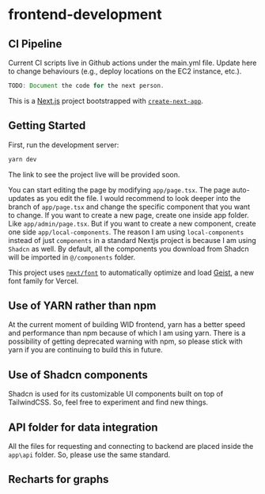 # frontend-development

## CI Pipeline
Current CI scripts live in Github actions under the main.yml file. Update here to change behaviours (e.g., deploy locations on the EC2 instance, etc.).
```java
TODO: Document the code for the next person. 
```
This is a [Next.js](https://nextjs.org) project bootstrapped with [`create-next-app`](https://nextjs.org/docs/app/api-reference/cli/create-next-app).

## Getting Started

First, run the development server:

```bash
yarn dev
```

The link to see the project live will be provided soon.

You can start editing the page by modifying `app/page.tsx`. The page auto-updates as you edit the file. I would recommend to look deeper into the branch of `app/page.tsx` and change the specific component that you want to change. If you want to create a new page, create one inside app folder. Like `app/admin/page.tsx`. But if you want to create a new component, create one side `app/local-components`. The reason I am using `local-components` instead of just `components` in a standard Nextjs project is because I am using `Shadcn` as well. By default, all the components you download from Shadcn will be imported in `@/components` folder. 

This project uses [`next/font`](https://nextjs.org/docs/app/building-your-application/optimizing/fonts) to automatically optimize and load [Geist](https://vercel.com/font), a new font family for Vercel.

## Use of YARN rather than npm

At the current moment of building WID frontend, yarn has a better speed and performance than npm because of which I am using yarn.
There is a possibility of getting deprecated warning with npm, so please stick with yarn if you are continuing to build this in future.

## Use of Shadcn components

Shadcn is used for its customizable UI components built on top of TailwindCSS. So, feel free to experiment and find new things.

## API folder for data integration

All the files for requesting and connecting to backend are placed inside the `app\api` folder. So, please use the same standard.  

## Recharts for graphs
